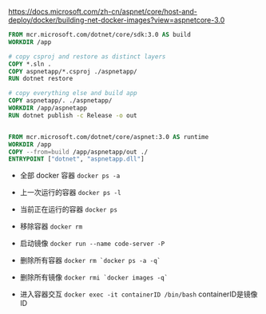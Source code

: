 https://docs.microsoft.com/zh-cn/aspnet/core/host-and-deploy/docker/building-net-docker-images?view=aspnetcore-3.0

```dockerfile
FROM mcr.microsoft.com/dotnet/core/sdk:3.0 AS build
WORKDIR /app

# copy csproj and restore as distinct layers
COPY *.sln .
COPY aspnetapp/*.csproj ./aspnetapp/
RUN dotnet restore

# copy everything else and build app
COPY aspnetapp/. ./aspnetapp/
WORKDIR /app/aspnetapp
RUN dotnet publish -c Release -o out


FROM mcr.microsoft.com/dotnet/core/aspnet:3.0 AS runtime
WORKDIR /app
COPY --from=build /app/aspnetapp/out ./
ENTRYPOINT ["dotnet", "aspnetapp.dll"]
```

- 全部 docker 容器
``docker ps -a``

- 上一次运行的容器
``docker ps -l``

- 当前正在运行的容器
``docker ps``

- 移除容器
``docker rm``

- 启动镜像
``docker run --name code-server -P ``

- 删除所有容器 
`` docker rm `docker ps -a -q` ``

- 删除所有镜像 
`` docker rmi `docker images -q` ``

- 进入容器交互
``docker exec -it containerID /bin/bash``  containerID是镜像ID
